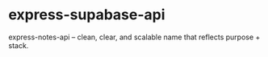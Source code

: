 # express-supabase-api
express-notes-api – clean, clear, and scalable name that reflects purpose + stack.
